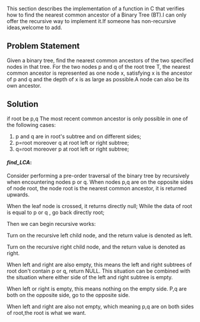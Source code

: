 This section describes the implementation of a function in C that verifies how to find the nearest common ancestor of a Binary Tree (BT).I can only offer the recursive way to implement it.If someone has non-recursive ideas,welcome to add.

## Problem Statement ##
Given a binary tree, find the nearest common ancestors of the two specified nodes in that tree.
For the two nodes p and q of the root tree T, the nearest common ancestor is represented as one node x, satisfying x is the ancestor of p and q and the depth of x is as large as possible.A node can also be its own ancestor.

## Solution ##
 if root be p,q The most recent common ancestor is only possible in one of the following cases:
1. p and q are in root's subtree and on different sides;
2. p=root moreover q at root left or right subtree;
3. q=root moreover p at root left or right subtree;
   
#### *find_LCA*:

Consider performing a pre-order traversal of the binary tree by recursively when encountering nodes p or q. When nodes p,q are on the opposite sides of node root, the node root is the nearest common ancestor, it is returned upwards.

When the leaf node is crossed, it returns directly null; While the data of root is equal to p or q , go back directly root;

Then we can begin recursive works: 

Turn on the recursive left child node, and the return value is denoted as left.

Turn on the recursive right child node, and the return value is denoted as right. 

When left and right are also empty, this means the left and right subtrees of root don't contain p or q, return NULL. This situation can be combined with the situation where either side of the left and right subtree is empty.

 When left or right is empty, this means nothing on the empty side. P,q are both on the opposite side, go to the opposite side.

When left and right are also not empty, which meaning p,q are on both sides of root,the root is what we want.






